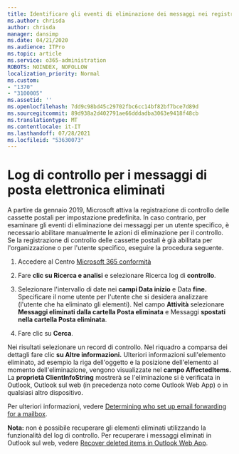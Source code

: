 ```yaml
---
title: Identificare gli eventi di eliminazione dei messaggi nei registri di controllo
ms.author: chrisda
author: chrisda
manager: dansimp
ms.date: 04/21/2020
ms.audience: ITPro
ms.topic: article
ms.service: o365-administration
ROBOTS: NOINDEX, NOFOLLOW
localization_priority: Normal
ms.custom:
- "1370"
- "3100005"
ms.assetid: ''
ms.openlocfilehash: 7dd9c98bd45c29702fbc6cc14bf82bf7bce7d89d
ms.sourcegitcommit: 89d938a2d402791ae66dddadba3063e9418f48cb
ms.translationtype: MT
ms.contentlocale: it-IT
ms.lasthandoff: 07/28/2021
ms.locfileid: "53630073"
---
```

# <a name="audit-logs-for-deleted-email-messages"></a>Log di controllo per i messaggi di posta elettronica eliminati

A partire da gennaio 2019, Microsoft attiva la registrazione di controllo delle cassette postali per impostazione predefinita. In caso contrario, per esaminare gli eventi di eliminazione dei messaggi per un utente specifico, è necessario abilitare manualmente le azioni di eliminazione per il controllo. Se la registrazione di controllo delle cassette postali è già abilitata per l'organizzazione o per l'utente specifico, eseguire la procedura seguente.

1. Accedere al Centro [Microsoft 365 conformità](https://protection.office.com/)

2. Fare **clic su Ricerca e analisi** e selezionare Ricerca log di **controllo**.

3. Selezionare l'intervallo di date nei **campi Data inizio** e Data **fine.** Specificare il nome utente per l'utente che si desidera analizzare (l'utente che ha eliminato gli elementi). Nel campo **Attività** selezionare **Messaggi eliminati dalla cartella Posta eliminata** e Messaggi **spostati nella cartella Posta eliminata**.

4. Fare clic su **Cerca**.

Nei risultati selezionare un record di controllo. Nel riquadro a comparsa dei dettagli fare clic **su Altre informazioni.** Ulteriori informazioni sull'elemento eliminato, ad esempio la riga dell'oggetto e la posizione dell'elemento al momento dell'eliminazione, vengono visualizzate nel **campo AffectedItems.** La **proprietà ClientInfoString** mostrerà se l'eliminazione si è verificata in Outlook, Outlook sul web (in precedenza noto come Outlook Web App) o in qualsiasi altro dispositivo.

Per ulteriori informazioni, vedere [Determining who set up email forwarding for a mailbox](/microsoft-365/compliance/auditing-troubleshooting-scenarios#determine-if-a-user-deleted-email-items).

**Nota:** non è possibile recuperare gli elementi eliminati utilizzando la funzionalità del log di controllo. Per recuperare i messaggi eliminati in Outlook sul web, vedere [Recover deleted items in Outlook Web App](https://support.office.com/article/C3D8FC15-EEEF-4F1C-81DF-E27964B7EDD4).
